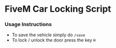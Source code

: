 # FiveM Car Locking Script

### Usage Instructions

- To save the vehicle simply do `/save`
- To lock / unlock the door press the key `H`


